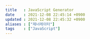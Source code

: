 ```yaml
---
title   : JavaScript Generator 
date    : 2021-12-08 22:45:14 +0900
updated : 2021-12-08 22:45:32 +0900
aliases : ["제너레이터"]
tags    : ["JavaScript"] 
---
```

# 
